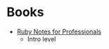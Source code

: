 # Books

- [Ruby Notes for Professionals](https://www.dbooks.org/ruby-notes-for-professionals-5592543428/read/)
  - Intro level
